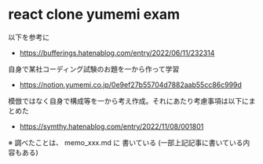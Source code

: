 # react clone yumemi exam

以下を参考に

- https://bufferings.hatenablog.com/entry/2022/06/11/232314

自身で某社コーディング試験のお題を一から作って学習

- https://notion.yumemi.co.jp/0e9ef27b55704d7882aab55cc86c999d

模倣ではなく自身で構成等を一から考え作成。それにあたり考慮事項は以下にまとめた

- https://symthy.hatenablog.com/entry/2022/11/08/001801

※ 調べたことは、 memo_xxx.md に 書いている (一部上記記事に書いている内容もある)
